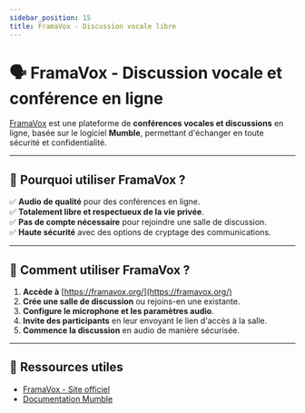 ```yaml
---
sidebar_position: 15
title: FramaVox - Discussion vocale libre
---
```


# 🗣️ FramaVox - Discussion vocale et conférence en ligne

[FramaVox](https://framavox.org/) est une plateforme de **conférences vocales et discussions** en ligne, basée sur le logiciel **Mumble**, permettant d'échanger en toute sécurité et confidentialité.

---

## 🎯 Pourquoi utiliser FramaVox ?
✅ **Audio de qualité** pour des conférences en ligne.  
✅ **Totalement libre et respectueux de la vie privée**.  
✅ **Pas de compte nécessaire** pour rejoindre une salle de discussion.  
✅ **Haute sécurité** avec des options de cryptage des communications.  

---

## 📌 Comment utiliser FramaVox ?
1. **Accède à** [https://framavox.org/](https://framavox.org/)
2. **Crée une salle de discussion** ou rejoins-en une existante.
3. **Configure le microphone et les paramètres audio**.
4. **Invite des participants** en leur envoyant le lien d'accès à la salle.
5. **Commence la discussion** en audio de manière sécurisée.

---

## 🔗 Ressources utiles
- [FramaVox - Site officiel](https://framavox.org/)
- [Documentation Mumble](https://wiki.mumble.info/wiki/Main_Page)
